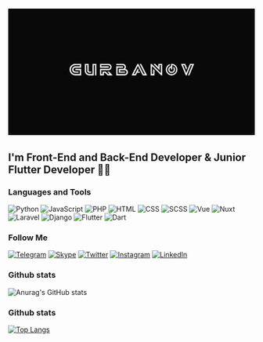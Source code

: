 [![Header](https://github.com/Dadebay/Dadebay/blob/main/assets/logo.png)](https://www.tiktok.com/@tkmprogrammer)

## I'm Front-End and Back-End Developer & Junior Flutter Developer 🤘😏

### Languages and Tools
![Python](https://img.shields.io/badge/-Python-090909?style=for-the-badge&logo=python&logoColor=47C5FB)
![JavaScript](https://img.shields.io/badge/-JavaScript-090909?style=for-the-badge&logo=javascript&logoColor=47C5FB)
![PHP](https://img.shields.io/badge/-PHP-090909?style=for-the-badge&logo=flutter&logoColor=47C5FB)
![HTML](https://img.shields.io/badge/-HTML-090909?style=for-the-badge&logo=flutter&logoColor=47C5FB)
![CSS](https://img.shields.io/badge/-CSS-090909?style=for-the-badge&logo=flutter&logoColor=47C5FB)
![SCSS](https://img.shields.io/badge/-SCSS-090909?style=for-the-badge&logo=flutter&logoColor=47C5FB)
![Vue](https://img.shields.io/badge/-Vue-090909?style=for-the-badge&logo=flutter&logoColor=47C5FB)
![Nuxt](https://img.shields.io/badge/-Nuxt-090909?style=for-the-badge&logo=flutter&logoColor=47C5FB)
![Laravel](https://img.shields.io/badge/-Laravel-090909?style=for-the-badge&logo=flutter&logoColor=47C5FB)
![Django](https://img.shields.io/badge/-Django-090909?style=for-the-badge&logo=flutter&logoColor=47C5FB)
![Flutter](https://img.shields.io/badge/-Flutter-090909?style=for-the-badge&logo=flutter&logoColor=47C5FB)
![Dart](https://img.shields.io/badge/-Dart-090909?style=for-the-badge&logo=dart&logoColor=097CDB)


### Follow Me
[![Telegram](https://img.shields.io/badge/-Telegram-090909?style=for-the-badge&logo=telegram&logoColor=27A0D9)](https://t.me/Aishhe_01)
[![Skype](https://img.shields.io/badge/-Skype-090909?style=for-the-badge&logo=skype&logoColor=27A0D9)](live:.cid.a6f932fb0a98bb9a)
[![Twitter](https://img.shields.io/badge/-Twitter-090909?style=for-the-badge&logo=Twitter&logoColor=1C9DEB)](https://twitter.com/Ashley01821257)
[![Instagram](https://img.shields.io/badge/-Instagram-090909?style=for-the-badge&logo=instagram&logoColor=B4068E)]()
[![LinkedIn](https://img.shields.io/badge/-LinkedIn-090909?style=for-the-badge&logo=linkedin&logoColor=007BB6)](https://www.linkedin.com/in/ayshe-sammiyeva-160144218)

### Github stats
![Anurag's GitHub stats](https://github-readme-stats.vercel.app/api?username=AysheSammy&show_icons=true&theme=dark)

### Github stats
[![Top Langs](https://github-readme-stats.vercel.app/api/top-langs/?username=AysheSammy)](https://github.com/anuraghazra/github-readme-stats)
